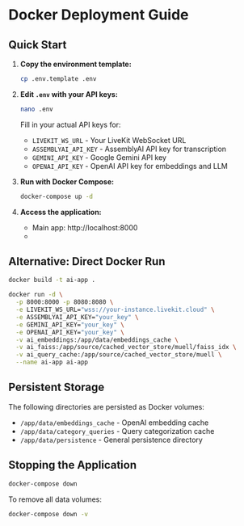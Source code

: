 # Docker Deployment Guide

## Quick Start

1. **Copy the environment template:**
   ```bash
   cp .env.template .env
   ```

2. **Edit `.env` with your API keys:**
   ```bash
   nano .env
   ```
   Fill in your actual API keys for:
   - `LIVEKIT_WS_URL` - Your LiveKit WebSocket URL
   - `ASSEMBLYAI_API_KEY` - AssemblyAI API key for transcription
   - `GEMINI_API_KEY` - Google Gemini API key
   - `OPENAI_API_KEY` - OpenAI API key for embeddings and LLM

3. **Run with Docker Compose:**
   ```bash
   docker-compose up -d
   ```

4. **Access the application:**
   - Main app: http://localhost:8000
   - 

## Alternative: Direct Docker Run

```bash
docker build -t ai-app .

docker run -d \
  -p 8000:8000 -p 8080:8080 \
  -e LIVEKIT_WS_URL="wss://your-instance.livekit.cloud" \
  -e ASSEMBLYAI_API_KEY="your_key" \
  -e GEMINI_API_KEY="your_key" \
  -e OPENAI_API_KEY="your_key" \
  -v ai_embeddings:/app/data/embeddings_cache \
  -v ai_faiss:/app/source/cached_vector_store/muell/faiss_idx \
  -v ai_query_cache:/app/source/cached_vector_store/muell \
  --name ai-app ai-app
```
 
## Persistent Storage

The following directories are persisted as Docker volumes:
- `/app/data/embeddings_cache` - OpenAI embedding cache
- `/app/data/category_queries` - Query categorization cache
- `/app/data/persistence` - General persistence directory

## Stopping the Application

```bash
docker-compose down
```

To remove all data volumes:
```bash
docker-compose down -v
```